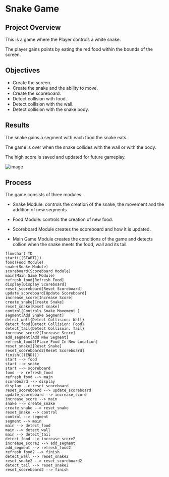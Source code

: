 # Snake Game


## Project Overview
This is a game where the Player controls a white snake.

The player gains points by eating the red food within the bounds of the screen.

## Objectives
- Create the screen.
- Create the snake and the ability to move.
- Create the scoreboard.
- Detect collision with food.
- Detect collision with the wall.
- Detect collision with the snake body.

## Results
The snake gains a segment with each food the snake eats. 


The game is over when the snake collides with the wall or with the body.


The high score is saved and updated for future gameplay.

![image](https://github.com/frantzalexander/snake_game/assets/128331579/9161a82c-7931-4dba-b87e-16df73482a1c)



## Process
The game consists of three modules:

- Snake Module: controls the creation of the snake, the movement and the addition of new segments

- Food Module: controls the creation of new food.

- Scoreboard Module creates the scoreboard and how it is updated.

- Main Game Module creates the conditions of the game and detects collion when the snake meets the food, wall and its tail. 



```mermaid
flowchart TD
start(((START)))
food(Food Module)
snake(Snake Module)
scoreboard(Scoreboard Module)
main(Main Game Module)
refresh_food[Refresh Food]
display[Display Scoreboard]
reset_scoreboard[Reset Scoreboard]
update_scoreboard[Update Scoreboard]
increase_score[Increase Score]
create_snake[Create Snake]
reset_snake[Reset snake]
control[Controls Snake Movement ]
segment[Add Snake Segment]
detect_wall{Detect Collision: Wall}
detect_food{Detect Collision: Food}
detect_tail{Detect Collisoin: Tail}
increase_score2[Increase Score]
add_segment[Add New Segment]
refresh_food2[Place Food In New Location]
reset_snake2[Reset Snake]
reset_scoreboard2[Reset Scoreboard]
finish(((END)))
start --> food
start --> snake
start --> scoreboard
food --> refresh_food
refresh_food --> main
scoreboard --> display
display --> reset_scoreboard
reset_scoreboard --> update_scoreboard
update_scoreboard --> increase_score
increase_score --> main
snake --> create_snake
create_snake --> reset_snake
reset_snake --> control
control --> segment
segment --> main
main --> detect_food
main --> detect_wall
main --> detect_tail
detect_food --> increase_score2
increase_score2 --> add_segment
add_segment --> refresh_food2
refresh_food2 --> finish
detect_wall --> reset_snake2
reset_snake2 --> reset_scoreboard2
detect_tail --> reset_snake2
reset_scoreboard2 --> finish
